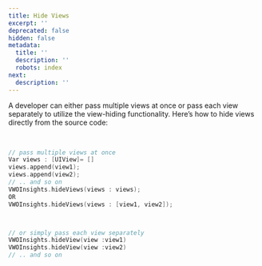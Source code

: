 ```yaml
---
title: Hide Views
excerpt: ''
deprecated: false
hidden: false
metadata:
  title: ''
  description: ''
  robots: index
next:
  description: ''
---
```

A developer can either pass multiple views at once or pass each view separately to utilize the view-hiding functionality. Here’s how to hide views directly from the source code:

<br />

```swift
// pass multiple views at once
Var views : [UIView]= []
views.append(view1);
views.append(view2);
// .. and so on
VWOInsights.hideViews(views : views);
OR
VWOInsights.hideViews(views : [view1, view2]);



// or simply pass each view separately
VWOInsights.hideView(view :view1)
VWOInsights.hideView(view :view2)
// .. and so on
```
